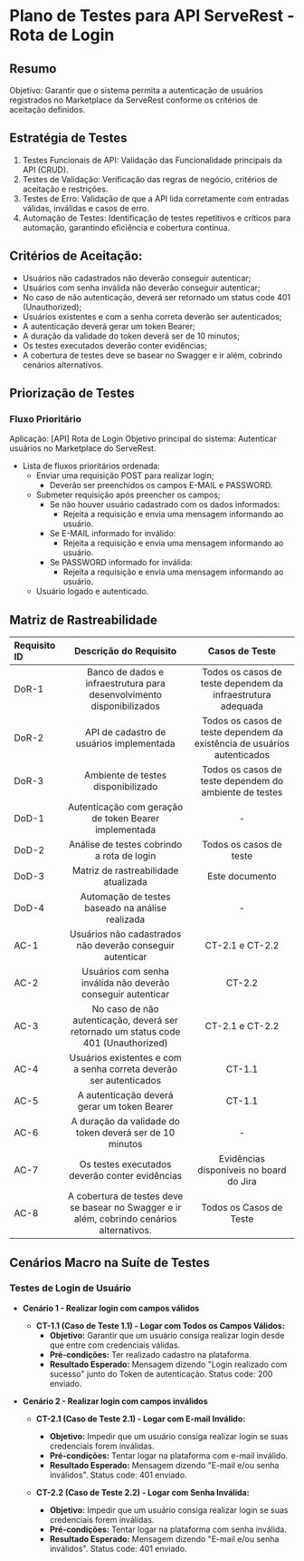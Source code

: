 # Plano de Testes para API ServeRest - Rota de Login
## Resumo
Objetivo: Garantir que o sistema permita a autenticação de usuários registrados no Marketplace da ServeRest conforme os critérios de aceitação definidos.

## Estratégia de Testes
1) Testes Funcionais de API: Validação das Funcionalidade principais da API (CRUD).
2) Testes de Validação: Verificação das regras de negócio, critérios de aceitação e restrições.
3) Testes de Erro: Validação de que a API lida corretamente com entradas válidas, inválidas e casos de erro.
4) Automação de Testes: Identificação de testes repetitivos e críticos para automação, garantindo eficiência e cobertura contínua.

## Critérios de Aceitação:
- Usuários não cadastrados não deverão conseguir autenticar;
- Usuários com senha inválida não deverão conseguir autenticar;
- No caso de não autenticação, deverá ser retornado um status code 401 (Unauthorized);
- Usuários existentes e com a senha correta deverão ser autenticados;
- A autenticação deverá gerar um token Bearer;
- A duração da validade do token deverá ser de 10 minutos;
- Os testes executados deverão conter evidências;
- A cobertura de testes deve se basear no Swagger e ir além, cobrindo cenários alternativos.

## Priorização de Testes
### Fluxo Prioritário
Aplicação: [API] Rota de Login
Objetivo principal do sistema: Autenticar usuários no Marketplace do ServeRest.
- Lista de fluxos prioritários ordenada:
    - Enviar uma requisição POST para realizar login;
        - Deverão ser preenchidos os campos E-MAIL e PASSWORD.
    - Submeter requisição após preencher os campos;
        - Se não houver usuário cadastrado com os dados informados:
            - Rejeita a requisição e envia uma mensagem informando ao usuário.
        - Se E-MAIL informado for inválido:
            - Rejeita a requisição e envia uma mensagem informando ao usuário.
        - Se PASSWORD informado for inválida:
            - Rejeita a requisição e envia uma mensagem informando ao usuário.
    - Usuário logado e autenticado.

## Matriz de Rastreabilidade
| Requisito ID | Descrição do Requisito | Casos de Teste |
|:----------|:-------------:|:-------------:|
| DoR-1 | Banco de dados e infraestrutura para desenvolvimento disponibilizados | Todos os casos de teste dependem da infraestrutura adequada |
| DoR-2 | API de cadastro de usuários implementada | Todos os casos de teste dependem da existência de usuários autenticados |
| DoR-3 | Ambiente de testes disponibilizado | Todos os casos de teste dependem do ambiente de testes |
| DoD-1 | Autenticação com geração de token Bearer implementada | - |
| DoD-2 | Análise de testes cobrindo a rota de login | Todos os casos de teste |
| DoD-3 | Matriz de rastreabilidade atualizada | Este documento |
| DoD-4 | Automação de testes baseado na análise realizada | - |
| AC-1 | Usuários não cadastrados não deverão conseguir autenticar | CT-2.1 e CT-2.2 |
| AC-2 | Usuários com senha inválida não deverão conseguir autenticar | CT-2.2 |
| AC-3 | No caso de não autenticação, deverá ser retornado um status code 401 (Unauthorized) | CT-2.1 e CT-2.2 |
| AC-4 | Usuários existentes e com a senha correta deverão ser autenticados | CT-1.1 |
| AC-5 | A autenticação deverá gerar um token Bearer | CT-1.1 |
| AC-6 | A duração da validade do token deverá ser de 10 minutos | - |
| AC-7 | Os testes executados deverão conter evidências | Evidências disponíveis no board do Jira |
| AC-8 | A cobertura de testes deve se basear no Swagger e ir além, cobrindo cenários alternativos. | Todos os Casos de Teste |

## Cenários Macro na Suíte de Testes
### Testes de Login de Usuário
- **Cenário 1 - Realizar login com campos válidos**
    - **CT-1.1 (Caso de Teste 1.1) - Logar com Todos os Campos Válidos:** 
        - **Objetivo:** Garantir que um usuário consiga realizar login desde que entre com credenciais válidas.
        - **Pré-condições:** Ter realizado cadastro na plataforma.
        - **Resultado Esperado:** Mensagem dizendo "Login realizado com sucesso" junto do Token de autenticação. Status code: 200 enviado.

- **Cenário 2 - Realizar login com campos inválidos**
    - **CT-2.1 (Caso de Teste 2.1) - Logar com E-mail Inválido:** 
        - **Objetivo:** Impedir que um usuário consiga realizar login se suas credenciais forem inválidas.
        - **Pré-condições:** Tentar logar na plataforma com e-mail inválido.
        - **Resultado Esperado:** Mensagem dizendo "E-mail e/ou senha inválidos". Status code: 401 enviado.
    
    - **CT-2.2 (Caso de Teste 2.2) - Logar com Senha Inválida:** 
        - **Objetivo:** Impedir que um usuário consiga realizar login se suas credenciais forem inválidas.
        - **Pré-condições:** Tentar logar na plataforma com senha inválida.
        - **Resultado Esperado:** Mensagem dizendo "E-mail e/ou senha inválidos". Status code: 401 enviado.